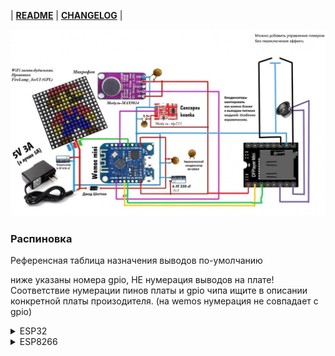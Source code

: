 | __[README](/README.md)__ | __[CHANGELOG](/CHANGELOG.md)__ |

![GitHub Logo](/Схема51.jpg)

### Распиновка
Референсная таблица назначения выводов по-умолчанию

ниже указаны номера gpio, НЕ нумерация выводов на плате! Соответствие нумерации пинов платы и gpio чипа ищите в описании конкретной платы произодителя. (на wemos нумерация не совпадает с gpio)

<details>
 <summary>ESP32</summary>

![esp32 pinout](https://cdn.shopify.com/s/files/1/0609/6011/2892/files/doc-full_pinout_Wroom_rev2.png?width=1500)

|gpio | назначение |
|-|-|
|0     | подключение матрицы|
|34    | вход микрофона|
|4     | TM1637 CLK|
|5     | TM1637 DIO|
|17    | tx (DFPlayer rx)|
|16    | rx (DFPlayer tx)|
|2     | TM1637 Clk|
|13    | TM1637 Data|
|15    | N канальный МОП (N-MOSFET)|
|14    | ttp223 или обычная кнопка|

[Подробнее](https://www.upesy.com/blogs/tutorials/esp32-pinout-reference-gpio-pins-ultimate-guide#) о выводах esp32

</details>

<details>
 <summary>ESP8266</summary> 

![8266 pinout](https://i0.wp.com/randomnerdtutorials.com/wp-content/uploads/2019/05/ESP8266-WeMos-D1-Mini-pinout-gpio-pin.png)


|gpio | назначение |
|-|-|
|0     | подключение матрицы|
|acd0  | вход микрофона|
|4     | TM1637 CLK  (i2c SDA)|
|5     | TM1637 DIO  (i2c SCL)|
|12    | tx (DFPlayer rx)|
|14    | rx (DFPlayer tx)|
|2     | TM1637 Clk|
|13    | TM1637 Data|
|15    | N канальный МОП (N-MOSFET)  /P-канальный транзистор подключать нельзя! вывод имеет внутреннюю подтяжку к земле|
|16    | ttp223 или обычная кнопка|

[Подробнее](https://randomnerdtutorials.com/esp8266-pinout-reference-gpios/) о выводах 8266
</details>

